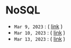 # NoSQL

- `Mar 9, 2023` : ( [link](https://zoom.us/rec/play/Tsg8jo8a0FE63NH83wEge4wqCc2nIp_OX3mTlWryCefKcc22AbWakR0_O-MLxfqGqCKxHS-pefmcWYIj.6qupp87iBsjUJUks) )
- `Mar 10, 2023` : ( [link](https://zoom.us/rec/play/uwgXfYfvDGkVpdgXgo3gnygivMkGHtcXSYbakB_yZypZMl279WdfEJe7ImD9BbxA9gNX0OjNCklhQ3fl.HKwYFvp8QdOEbweK) )
- `Mar 13, 2023` : ( [link](https://zoom.us/rec/play/4_Z0uv0wm5BUnMXOdebVlpI-n9A7SroRnYCopFvOYCcQ6cbvOny_NOGCwYU7lMQW5yIEeyZzXT1pbhZc.zH1HeDWjt2TgRmiV) )